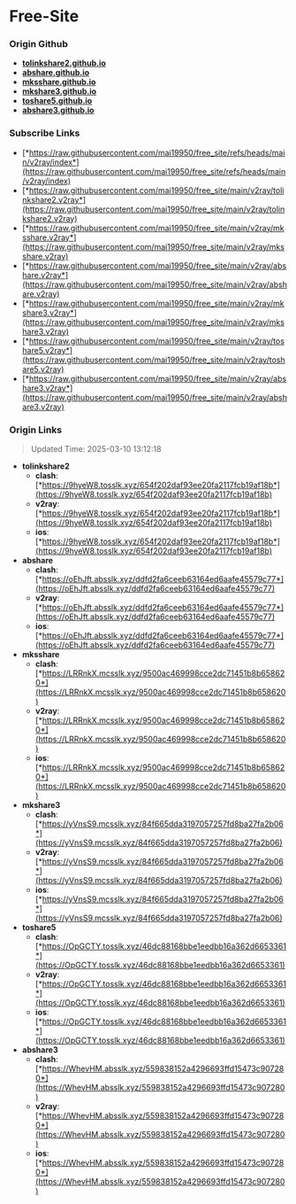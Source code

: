 # Free-Site

### Origin Github

- [**tolinkshare2.github.io**](https://github.com/tolinkshare2/tolinkshare2.github.io)
- [**abshare.github.io**](https://github.com/abshare/abshare.github.io)
- [**mksshare.github.io**](https://github.com/mksshare/mksshare.github.io)
- [**mkshare3.github.io**](https://github.com/mkshare3/mkshare3.github.io)
- [**toshare5.github.io**](https://github.com/toshare5/toshare5.github.io)
- [**abshare3.github.io**](https://github.com/abshare3/abshare3.github.io)

### Subscribe Links

- [*https://raw.githubusercontent.com/mai19950/free_site/refs/heads/main/v2ray/index*](https://raw.githubusercontent.com/mai19950/free_site/refs/heads/main/v2ray/index)
- [*https://raw.githubusercontent.com/mai19950/free_site/main/v2ray/tolinkshare2.v2ray*](https://raw.githubusercontent.com/mai19950/free_site/main/v2ray/tolinkshare2.v2ray)
- [*https://raw.githubusercontent.com/mai19950/free_site/main/v2ray/mksshare.v2ray*](https://raw.githubusercontent.com/mai19950/free_site/main/v2ray/mksshare.v2ray)
- [*https://raw.githubusercontent.com/mai19950/free_site/main/v2ray/abshare.v2ray*](https://raw.githubusercontent.com/mai19950/free_site/main/v2ray/abshare.v2ray)
- [*https://raw.githubusercontent.com/mai19950/free_site/main/v2ray/mkshare3.v2ray*](https://raw.githubusercontent.com/mai19950/free_site/main/v2ray/mkshare3.v2ray)
- [*https://raw.githubusercontent.com/mai19950/free_site/main/v2ray/toshare5.v2ray*](https://raw.githubusercontent.com/mai19950/free_site/main/v2ray/toshare5.v2ray)
- [*https://raw.githubusercontent.com/mai19950/free_site/main/v2ray/abshare3.v2ray*](https://raw.githubusercontent.com/mai19950/free_site/main/v2ray/abshare3.v2ray)

### Origin Links

> Updated Time: 2025-03-10 13:12:18

- **tolinkshare2**
  - **clash**: [*https://9hyeW8.tosslk.xyz/654f202daf93ee20fa2117fcb19af18b*](https://9hyeW8.tosslk.xyz/654f202daf93ee20fa2117fcb19af18b)
  - **v2ray**: [*https://9hyeW8.tosslk.xyz/654f202daf93ee20fa2117fcb19af18b*](https://9hyeW8.tosslk.xyz/654f202daf93ee20fa2117fcb19af18b)
  - **ios**: [*https://9hyeW8.tosslk.xyz/654f202daf93ee20fa2117fcb19af18b*](https://9hyeW8.tosslk.xyz/654f202daf93ee20fa2117fcb19af18b)
- **abshare**
  - **clash**: [*https://oEhJft.absslk.xyz/ddfd2fa6ceeb63164ed6aafe45579c77*](https://oEhJft.absslk.xyz/ddfd2fa6ceeb63164ed6aafe45579c77)
  - **v2ray**: [*https://oEhJft.absslk.xyz/ddfd2fa6ceeb63164ed6aafe45579c77*](https://oEhJft.absslk.xyz/ddfd2fa6ceeb63164ed6aafe45579c77)
  - **ios**: [*https://oEhJft.absslk.xyz/ddfd2fa6ceeb63164ed6aafe45579c77*](https://oEhJft.absslk.xyz/ddfd2fa6ceeb63164ed6aafe45579c77)
- **mksshare**
  - **clash**: [*https://LRRnkX.mcsslk.xyz/9500ac469998cce2dc71451b8b658620*](https://LRRnkX.mcsslk.xyz/9500ac469998cce2dc71451b8b658620)
  - **v2ray**: [*https://LRRnkX.mcsslk.xyz/9500ac469998cce2dc71451b8b658620*](https://LRRnkX.mcsslk.xyz/9500ac469998cce2dc71451b8b658620)
  - **ios**: [*https://LRRnkX.mcsslk.xyz/9500ac469998cce2dc71451b8b658620*](https://LRRnkX.mcsslk.xyz/9500ac469998cce2dc71451b8b658620)
- **mkshare3**
  - **clash**: [*https://yVnsS9.mcsslk.xyz/84f665dda3197057257fd8ba27fa2b06*](https://yVnsS9.mcsslk.xyz/84f665dda3197057257fd8ba27fa2b06)
  - **v2ray**: [*https://yVnsS9.mcsslk.xyz/84f665dda3197057257fd8ba27fa2b06*](https://yVnsS9.mcsslk.xyz/84f665dda3197057257fd8ba27fa2b06)
  - **ios**: [*https://yVnsS9.mcsslk.xyz/84f665dda3197057257fd8ba27fa2b06*](https://yVnsS9.mcsslk.xyz/84f665dda3197057257fd8ba27fa2b06)
- **toshare5**
  - **clash**: [*https://OpGCTY.tosslk.xyz/46dc88168bbe1eedbb16a362d6653361*](https://OpGCTY.tosslk.xyz/46dc88168bbe1eedbb16a362d6653361)
  - **v2ray**: [*https://OpGCTY.tosslk.xyz/46dc88168bbe1eedbb16a362d6653361*](https://OpGCTY.tosslk.xyz/46dc88168bbe1eedbb16a362d6653361)
  - **ios**: [*https://OpGCTY.tosslk.xyz/46dc88168bbe1eedbb16a362d6653361*](https://OpGCTY.tosslk.xyz/46dc88168bbe1eedbb16a362d6653361)
- **abshare3**
  - **clash**: [*https://WhevHM.absslk.xyz/559838152a4296693ffd15473c907280*](https://WhevHM.absslk.xyz/559838152a4296693ffd15473c907280)
  - **v2ray**: [*https://WhevHM.absslk.xyz/559838152a4296693ffd15473c907280*](https://WhevHM.absslk.xyz/559838152a4296693ffd15473c907280)
  - **ios**: [*https://WhevHM.absslk.xyz/559838152a4296693ffd15473c907280*](https://WhevHM.absslk.xyz/559838152a4296693ffd15473c907280)
